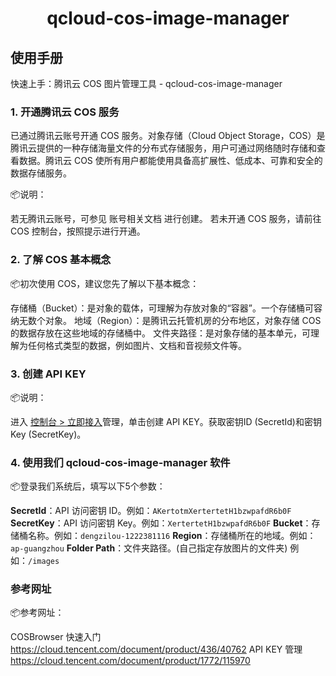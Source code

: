 
<h1 align="center">qcloud-cos-image-manager</h1>

## 使用手册

快速上手：腾讯云 COS 图片管理工具 - qcloud-cos-image-manager

### 1. 开通腾讯云 COS 服务
已通过腾讯云账号开通 COS 服务。对象存储（Cloud Object Storage，COS）是腾讯云提供的一种存储海量文件的分布式存储服务，用户可通过网络随时存储和查看数据。腾讯云 COS 使所有用户都能使用具备高扩展性、低成本、可靠和安全的数据存储服务。

📦说明：

若无腾讯云账号，可参见 账号相关文档 进行创建。
若未开通 COS 服务，请前往 COS 控制台，按照提示进行开通。

### 2. 了解 COS 基本概念
📦初次使用 COS，建议您先了解以下基本概念：

存储桶（Bucket）：是对象的载体，可理解为存放对象的“容器”。一个存储桶可容纳无数个对象。
地域（Region）：是腾讯云托管机房的分布地区，对象存储 COS 的数据存放在这些地域的存储桶中。
文件夹路径：是对象存储的基本单元，可理解为任何格式类型的数据，例如图片、文档和音视频文件等。

### 3. 创建 API KEY
📦说明：

进入 [控制台 > 立即接入](https://console.cloud.tencent.com/cam/capi)管理，单击创建 API KEY。获取密钥ID (SecretId)和密钥Key (SecretKey)。



### 4. 使用我们 qcloud-cos-image-manager 软件
📦登录我们系统后，填写以下5个参数：

**SecretId**：API 访问密钥 ID。例如：`AKertotmXertertetH1bzwpafdR6b0F`
**SecretKey**：API 访问密钥 Key。例如：`XertertetH1bzwpafdR6b0F`
**Bucket**：存储桶名称。例如：`dengzilou-1222381116`
**Region**：存储桶所在的地域。例如：`ap-guangzhou`
**Folder Path**：文件夹路径。(自己指定存放图片的文件夹) 例如：`/images`

### 参考网址
📦参考网址：

COSBrowser 快速入门 https://cloud.tencent.com/document/product/436/40762
API KEY 管理 https://cloud.tencent.com/document/product/1772/115970
